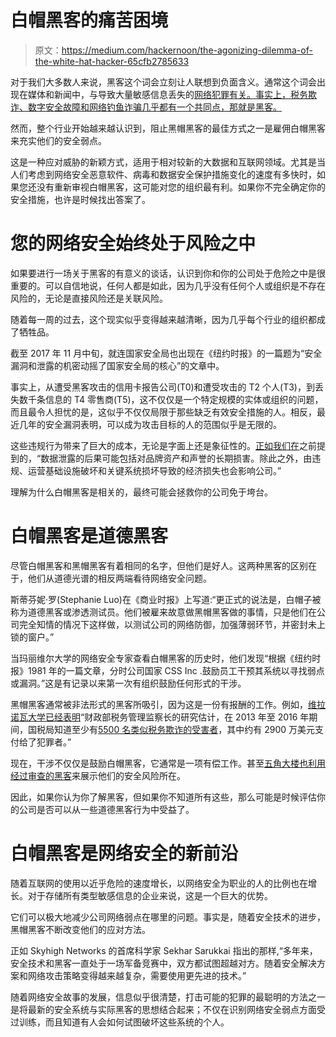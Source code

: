 # 白帽黑客的痛苦困境

> 原文：<https://medium.com/hackernoon/the-agonizing-dilemma-of-the-white-hat-hacker-65cfb2785633>

对于我们大多数人来说，黑客这个词会立刻让人联想到负面含义。通常这个词会出现在媒体和新闻中，与导致大量敏感信息丢失的[网络犯罪有关。事实上，税务欺诈、数字安全](https://hackernoon.com/tagged/cyber)[故障和网络钓鱼诈骗几乎都有一个共同点，那就是黑客。](https://hackernoon.com/tagged/security)

然而，整个行业开始越来越认识到，阻止黑帽黑客的最佳方式之一是雇佣白帽黑客来充实他们的安全弱点。

这是一种应对威胁的新颖方式，适用于相对较新的大数据和互联网领域。尤其是当人们考虑到网络安全恶意软件、病毒和数据安全保护措施变化的速度有多快时，如果您还没有重新审视白帽黑客，这可能对您的组织最有利。如果你不完全确定你的安全措施，也许是时候找出答案了。

# 您的网络安全始终处于风险之中

如果要进行一场关于黑客的有意义的谈话，认识到你和你的公司处于危险之中是很重要的。可以自信地说，任何人都是如此，因为几乎没有任何个人或组织是不存在风险的，无论是直接风险还是关联风险。

随着每一周的过去，这个现实似乎变得越来越清晰，因为几乎每个行业的组织都成了牺牲品。

截至 2017 年 11 月中旬，就连国家安全局也出现在《纽约时报》的一篇题为“安全漏洞和泄露的机密动摇了国家安全局的核心”的文章中。

事实上，从遭受黑客攻击的信用卡报告公司(T0)和遭受攻击的 T2 个人(T3)，到丢失数千条信息的 T4 零售商(T5)，这不仅仅是一个特定规模的实体或组织的问题，而且最令人担忧的是，这似乎不仅仅局限于那些缺乏有效安全措施的人。相反，最近几年的安全漏洞表明，可以成为攻击目标的人的范围似乎是无限的。

这些违规行为带来了巨大的成本，无论是字面上还是象征性的。[正如我们在](https://insidebigdata.com/2017/07/26/businesses-can-no-longer-ignore-iot-security/)之前提到的，“数据泄露的后果可能包括对品牌资产和声誉的长期损害。除此之外，由违规、运营基础设施破坏和关键系统损坏导致的经济损失也会影响公司。”

理解为什么白帽黑客是相关的，最终可能会拯救你的公司免于垮台。

# 白帽黑客是道德黑客

尽管白帽黑客和黑帽黑客有着相同的名字，但他们是好人。这两种黑客的区别在于，他们从道德光谱的相反两端看待网络安全问题。

斯蒂芬妮·罗(Stephanie Luo)在《商业时报》上写道:“更正式的说法是，白帽子被称为道德黑客或渗透测试员。他们被雇来故意做黑帽黑客做的事情，只是他们在公司完全知情的情况下这样做，以测试公司的网络防御，加强薄弱环节，并密封未上锁的窗户。”

当玛丽维尔大学的网络安全专家查看白帽黑客的历史时，他们发现“根据《纽约时报》1981 年的一篇文章，分时公司国家 CSS Inc .鼓励员工干预其系统以寻找弱点或漏洞。”这是有记录以来第一次有组织鼓励任何形式的干涉。

黑帽黑客通常被非法形式的黑客所吸引，因为这是一份有报酬的工作。例如，[维拉诺瓦大学已经表明](https://taxandbusinessonline.villanova.edu/resources-taxation/article-taxation/national-tax-security-awareness-week-and-how-it-improved-the-2017-filing-season.html)“财政部税务管理监察长的研究估计，在 2013 年至 2016 年期间，国税局知道至少有[5500 名类似税务欺诈的受害者](https://www.treasury.gov/tigta/press/press_tigta-2016-07.htm)，其中约有 2900 万美元支付给了犯罪者。”

现在，干涉不仅仅是鼓励白帽黑客，它通常是一项有偿工作。甚至[五角大楼也利用经过审查的黑客](http://www.reuters.com/article/us-usa-cyber-pentagon/u-s-military-invites-pre-approved-experts-to-hack-the-pentagon-idUSKCN0W40H8)来展示他们的安全风险所在。

因此，如果你认为你了解黑客，但如果你不知道所有这些，那么可能是时候评估你的公司是否可以从一些道德黑客行为中受益了。

# 白帽黑客是网络安全的新前沿

随着互联网的使用以近乎危险的速度增长，以网络安全为职业的人的比例也在增长。对于存储所有类型敏感信息的企业来说，这是一个巨大的优势。

它们可以极大地减少公司网络弱点在哪里的问题。事实是，随着安全技术的进步，黑帽黑客不断改变他们的应对方法。

正如 Skyhigh Networks 的首席科学家 Sekhar Sarukkai 指出的那样,“多年来，安全技术和黑客一直处于一场军备竞赛中，双方都试图超越对方。随着安全解决方案和网络攻击策略变得越来越复杂，需要使用更先进的技术。”

随着网络安全故事的发展，信息似乎很清楚，打击可能的犯罪的最聪明的方法之一是将最新的安全系统与实际黑客的思想结合起来；不仅在识别网络安全弱点方面受过训练，而且知道有人会如何试图破坏这些系统的个人。